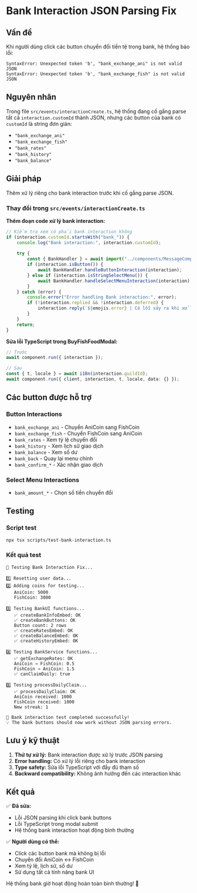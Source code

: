 # Bank Interaction JSON Parsing Fix

## Vấn đề
Khi người dùng click các button chuyển đổi tiền tệ trong bank, hệ thống báo lỗi:
```
SyntaxError: Unexpected token 'b', "bank_exchange_ani" is not valid JSON
SyntaxError: Unexpected token 'b', "bank_exchange_fish" is not valid JSON
```

## Nguyên nhân
Trong file `src/events/interactionCreate.ts`, hệ thống đang cố gắng parse tất cả `interaction.customId` thành JSON, nhưng các button của bank có `customId` là string đơn giản:
- `"bank_exchange_ani"`
- `"bank_exchange_fish"`
- `"bank_rates"`
- `"bank_history"`
- `"bank_balance"`

## Giải pháp
Thêm xử lý riêng cho bank interaction trước khi cố gắng parse JSON.

### Thay đổi trong `src/events/interactionCreate.ts`

**Thêm đoạn code xử lý bank interaction:**
```typescript
// Kiểm tra xem có phải bank interaction không
if (interaction.customId.startsWith("bank_")) {
    console.log("Bank interaction:", interaction.customId);
    
    try {
        const { BankHandler } = await import("../components/MessageComponent/BankHandler");
        if (interaction.isButton()) {
            await BankHandler.handleButtonInteraction(interaction);
        } else if (interaction.isStringSelectMenu()) {
            await BankHandler.handleSelectMenuInteraction(interaction);
        }
    } catch (error) {
        console.error("Error handling Bank interaction:", error);
        if (!interaction.replied && !interaction.deferred) {
            interaction.reply(`${emojis.error} | Có lỗi xảy ra khi xử lý tương tác ngân hàng!`);
        }
    }
    return;
}
```

**Sửa lỗi TypeScript trong BuyFishFoodModal:**
```typescript
// Trước
await component.run({ interaction });

// Sau
const { t, locale } = await i18n(interaction.guildId);
await component.run({ client, interaction, t, locale, data: {} });
```

## Các button được hỗ trợ

### Button Interactions
- `bank_exchange_ani` - Chuyển AniCoin sang FishCoin
- `bank_exchange_fish` - Chuyển FishCoin sang AniCoin
- `bank_rates` - Xem tỷ lệ chuyển đổi
- `bank_history` - Xem lịch sử giao dịch
- `bank_balance` - Xem số dư
- `bank_back` - Quay lại menu chính
- `bank_confirm_*` - Xác nhận giao dịch

### Select Menu Interactions
- `bank_amount_*` - Chọn số tiền chuyển đổi

## Testing

### Script test
```bash
npx tsx scripts/test-bank-interaction.ts
```

### Kết quả test
```
🧪 Testing Bank Interaction Fix...

1️⃣ Resetting user data...
2️⃣ Adding coins for testing...
   AniCoin: 5000
   FishCoin: 3000

3️⃣ Testing BankUI functions...
   ✅ createBankInfoEmbed: OK
   ✅ createBankButtons: OK
   Button count: 2 rows
   ✅ createRatesEmbed: OK
   ✅ createBalanceEmbed: OK
   ✅ createHistoryEmbed: OK

4️⃣ Testing BankService functions...
   ✅ getExchangeRates: OK
   AniCoin → FishCoin: 0.5
   FishCoin → AniCoin: 1.5
   ✅ canClaimDaily: true

5️⃣ Testing processDailyClaim...
   ✅ processDailyClaim: OK
   AniCoin received: 1000
   FishCoin received: 1000
   New streak: 1

🎉 Bank interaction test completed successfully!
💡 The bank buttons should now work without JSON parsing errors.
```

## Lưu ý kỹ thuật

1. **Thứ tự xử lý:** Bank interaction được xử lý trước JSON parsing
2. **Error handling:** Có xử lý lỗi riêng cho bank interaction
3. **Type safety:** Sửa lỗi TypeScript với đầy đủ tham số
4. **Backward compatibility:** Không ảnh hưởng đến các interaction khác

## Kết quả

✅ **Đã sửa:**
- Lỗi JSON parsing khi click bank buttons
- Lỗi TypeScript trong modal submit
- Hệ thống bank interaction hoạt động bình thường

✅ **Người dùng có thể:**
- Click các button bank mà không bị lỗi
- Chuyển đổi AniCoin ↔ FishCoin
- Xem tỷ lệ, lịch sử, số dư
- Sử dụng tất cả tính năng bank UI

Hệ thống bank giờ hoạt động hoàn toàn bình thường! 🏦 